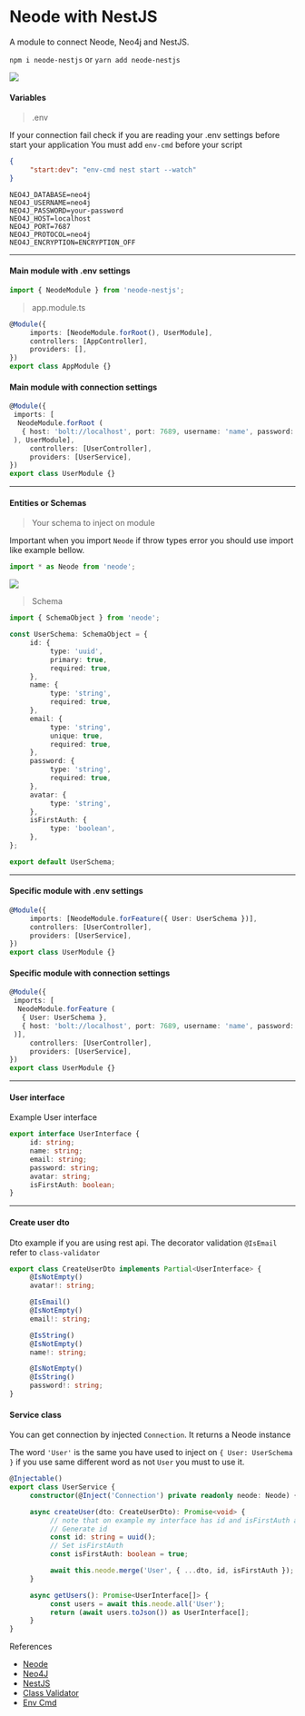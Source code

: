 # Neode with NestJS

A module to connect Neode, Neo4j and NestJS.

`npm i neode-nestjs` or `yarn add neode-nestjs`

<img src="./readme/nest.png">

#### Variables

> .env

If your connection fail check if you are reading your .env settings before start your application
You must add `env-cmd` before your script

```json
{
     "start:dev": "env-cmd nest start --watch"
}
```

```shell
NEO4J_DATABASE=neo4j
NEO4J_USERNAME=neo4j
NEO4J_PASSWORD=your-password
NEO4J_HOST=localhost
NEO4J_PORT=7687
NEO4J_PROTOCOL=neo4j
NEO4J_ENCRYPTION=ENCRYPTION_OFF
```

---

#### Main module with .env settings

```ts
import { NeodeModule } from 'neode-nestjs';
```

> app.module.ts

```ts
@Module({
     imports: [NeodeModule.forRoot(), UserModule],
     controllers: [AppController],
     providers: [],
})
export class AppModule {}
```

#### Main module with connection settings

```ts
@Module({
 imports: [
  NeodeModule.forRoot (
   { host: 'bolt://localhost', port: 7689, username: 'name', password: '1234' }
 ), UserModule],
     controllers: [UserController],
     providers: [UserService],
})
export class UserModule {}
```

---

#### Entities or Schemas

> Your schema to inject on module

Important when you import `Neode` if throw types error you should use import like example bellow.

```ts
import * as Neode from 'neode';
```

<img src="./readme/Neo.jpg">

> Schema

```ts
import { SchemaObject } from 'neode';

const UserSchema: SchemaObject = {
     id: {
          type: 'uuid',
          primary: true,
          required: true,
     },
     name: {
          type: 'string',
          required: true,
     },
     email: {
          type: 'string',
          unique: true,
          required: true,
     },
     password: {
          type: 'string',
          required: true,
     },
     avatar: {
          type: 'string',
     },
     isFirstAuth: {
          type: 'boolean',
     },
};

export default UserSchema;
```

---

#### Specific module with .env settings

```ts
@Module({
     imports: [NeodeModule.forFeature({ User: UserSchema })],
     controllers: [UserController],
     providers: [UserService],
})
export class UserModule {}
```

#### Specific module with connection settings

```ts
@Module({
 imports: [
  NeodeModule.forFeature (
   { User: UserSchema }, 
   { host: 'bolt://localhost', port: 7689, username: 'name', password: '1234' }
 )],
     controllers: [UserController],
     providers: [UserService],
})
export class UserModule {}
```

---

#### User interface

Example User interface

```ts
export interface UserInterface {
     id: string;
     name: string;
     email: string;
     password: string;
     avatar: string;
     isFirstAuth: boolean;
}
```

---

#### Create user dto

Dto example if you are using rest api.
The decorator validation `@IsEmail` refer to `class-validator`

```ts
export class CreateUserDto implements Partial<UserInterface> {
     @IsNotEmpty()
     avatar!: string;

     @IsEmail()
     @IsNotEmpty()
     email!: string;

     @IsString()
     @IsNotEmpty()
     name!: string;

     @IsNotEmpty()
     @IsString()
     password!: string;
}
```

#### Service class

You can get connection by injected `Connection`. It returns a Neode instance

The word `'User'` is the same you have used to inject on `{ User: UserSchema }` if you use same different word as not `User` you must to use it.

```ts
@Injectable()
export class UserService {
     constructor(@Inject('Connection') private readonly neode: Neode) {}

     async createUser(dto: CreateUserDto): Promise<void> {
          // note that on example my interface has id and isFirstAuth attributes, and my Dto not.
          // Generate id
          const id: string = uuid();
          // Set isFirstAuth
          const isFirstAuth: boolean = true;

          await this.neode.merge('User', { ...dto, id, isFirstAuth });
     }

     async getUsers(): Promise<UserInterface[]> {
          const users = await this.neode.all('User');
          return (await users.toJson()) as UserInterface[];
     }
}
```

References

- [ Neode ](https://www.npmjs.com/package/neode 'Neode npm page')
- [ Neo4J ](https://www.npmjs.com/package/neo4j-driver 'Neo4j Driver npm page')
- [ NestJS ](https://nestjs.com/ 'NestJS home page')
- [Class Validator](https://www.npmjs.com/package/class-validator 'Class validator npm page')
- [Env Cmd](https://www.npmjs.com/package/env-cmd 'Env cmd npm page')
